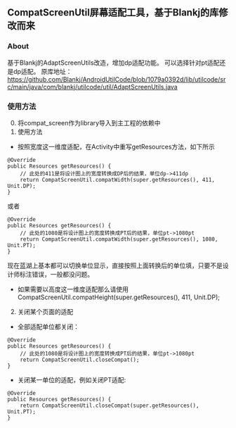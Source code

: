 ## CompatScreenUtil屏幕适配工具，基于Blankj的库修改而来
### About
基于Blankj的AdaptScreenUtils改造，增加dp适配功能。
可以选择针对pt适配还是dp适配。
原库地址：https://github.com/Blankj/AndroidUtilCode/blob/1079a0392d/lib/utilcode/src/main/java/com/blankj/utilcode/util/AdaptScreenUtils.java
### 使用方法
0. 将compat_screen作为library导入到主工程的依赖中<br/>
1. 使用方法<br/>
- 按照宽度这一维度适配，在Activity中重写getResources方法，如下所示
```
@Override
public Resources getResources() {
    // 此处的411是将设计图上的宽度转换成DP后的结果，单位dp->411dp
    return CompatScreenUtil.compatWidth(super.getResources(), 411, Unit.DP);
}
```
或者
```
@Override
public Resources getResources() {
    // 此处的1080是将设计图上的宽度转换成PT后的结果，单位pt->1080pt
    return CompatScreenUtil.compatWidth(super.getResources(), 1080, Unit.PT);
}
```
现在蓝湖上基本都可以切换单位显示，直接按照上面转换后的单位填，只要不是设计师标注错误，一般都没问题。<br/>
- 如果需要以高度这一维度适配那么请使用CompatScreenUtil.compatHeight(super.getResources(), 411, Unit.DP);

2. 关闭某个页面的适配<br/>
- 全部适配单位都关闭：
```
@Override
public Resources getResources() {
    // 此处的1080是将设计图上的宽度转换成PT后的结果，单位pt->1080pt
    return CompatScreenUtil.closeCompat();
}
```
- 关闭某一单位的适配，例如关闭PT适配:
```
@Override
public Resources getResources() {
    return CompatScreenUtil.closeCompat(super.getResources(), Unit.PT);
}
```